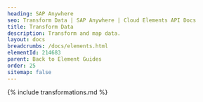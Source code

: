```yaml
---
heading: SAP Anywhere
seo: Transform Data | SAP Anywhere | Cloud Elements API Docs
title: Transform Data
description: Transform and map data.
layout: docs
breadcrumbs: /docs/elements.html
elementId: 214683
parent: Back to Element Guides
order: 25
sitemap: false
---
```


{% include transformations.md %}
